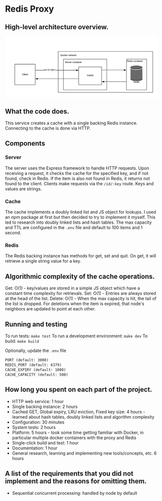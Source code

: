 # Redis Proxy

## High-level architecture overview.
![architecture diagram](./architecture.png)

## What the code does.
This service creates a cache with a single backing Redis instance. Connecting to the cache is done via HTTP.

## Components

### Server
The server uses the Express framework to handle HTTP requests. Upon receiving a request, it checks the cache for the specified key, and if not found, check in Redis. If the item is also not found in Redis, it returns not found to the client.
Clients make requests via the `/id/:key` route. 
Keys and values are strings.

### Cache
The cache implements a doubly linked list and JS object for lookups. I used an npm package at first but then decided to try to implement it myself. This led to research into doubly linked lists and hash tables. The max capacity and TTL are configured in the `.env` file and default to 100 items and 1 second.

### Redis
The Redis backing instance has methods for get, set and quit. On get, it will retrieve a single string value for a key. 

## Algorithmic complexity of the cache operations.
Get: O(1) - key/values are stored in a simple JS object which have a constant time complexity for retrievals.
Set: O(1) - Entries are always stored at the head of the list.
Delete: O(1) - When the max capacity is hit, the tail of the list is dropped. For deletions when the item is expired, that node's neighbors are updated to point at each other.

## Running and testing
To run tests: `make test`
To run a development environment: `make dev`
To build: `make build`

Optionally, update the `.env` file
```
PORT (default: 3000)
REDIS_PORT (default: 6379)
CACHE_EXPIRY (default: 1000)
CACHE_CAPACITY (default: 500)
```

## How long you spent on each part of the project.
* HTTP web service: 1 hour
* Single backing instance: 2 hours
* Cached GET, Global expiry, LRU eviction, Fixed key size: 4 hours - learned about hash tables, doubly linked lists and algorithm complexity
* Configuration: 30 minutes
* System tests: 2 hours
* Platform: 5 hours - took some time getting familiar with Docker, in particular multiple docker containers with the proxy and Redis
* Single-click build and test: 1 hour
* Documentation: 1 hour
* General research, learning and implementing new tools/concepts, etc. 6 hours

## A list of the requirements that you did not implement and the reasons for omitting them.
* Sequential concurrent processing: handled by node by default